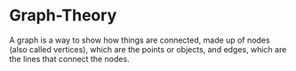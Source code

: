 # Graph-Theory
A graph is a way to show how things are connected, made up of nodes (also called vertices), which are the points or objects, and edges, which are the lines that connect the nodes.

